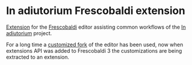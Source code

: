 # In adiutorium Frescobaldi extension

[Extension][ext] for the [Frescobaldi][fresco] editor
assisting common workflows of the [In adiutorium][ia] project.

For a long time a [customized fork][fork] of the editor has been used,
now when extensions API was added to Frescobaldi 3
the customizations are being extracted to an extension.

[fresco]: https://github.com/frescobaldi/frescobaldi
[ext]: https://github.com/frescobaldi-extensions/
[fork]: https://github.com/igneus/frescobaldi
[ia]: https://github.com/igneus/In-adiutorium
